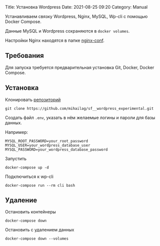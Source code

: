 Title: Установка Wordpress
Date: 2021-08-25 09:20
Category: Manual

Устанавливаем связку Wordpress, Nginx, MySQL, Wp-cli с помощью Docker Compose.

Данные MySQL и Wordpress сохраняются в `docker volumes`.

Настройки Nginx находятся в папке [nginx-conf].

## Требования

Для запуска требуется предварительная установка Git, Docker, Docker Compose.

## Установка

Клонировать [репозиторий]
```
git clone https://github.com/mihailag/sf__wordpress_experimental.git
```

Создать файл `.env`, указать в нём желаемые логины и пароли для базы данных.

Например: 
```
MYSQL_ROOT_PASSWORD=your_root_password
MYSQL_USER=your_wordpress_database_user
MYSQL_PASSWORD=your_wordpress_database_password
```

Запустить
```
docker-compose up -d
```

Подключиться к wp-cli
```
docker-compose run --rm cli bash
```

## Удаление

Остановить контейнеры
```
docker-compose down
```

Остановить с удалением данных
```
docker-compose down --volumes
```


[репозиторий]: https://github.com/mihailag/sf__wordpress_experimental.git
[nginx-conf]: https://github.com/mihailag/sf__wordpress_experimental/tree/master/nginx-conf